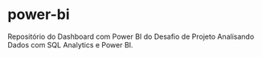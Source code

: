 # power-bi
Repositório do Dashboard com Power BI do Desafio de Projeto Analisando Dados com SQL Analytics e Power BI.
